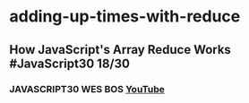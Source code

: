 # adding-up-times-with-reduce
## How JavaScript's Array Reduce Works #JavaScript30 18/30
### JAVASCRIPT30 WES BOS [YouTube](https://www.youtube.com/watch?v=ElWFcBlVk-o&list=PLu8EoSxDXHP6CGK4YVJhL_VWetA865GOH&index=19)
